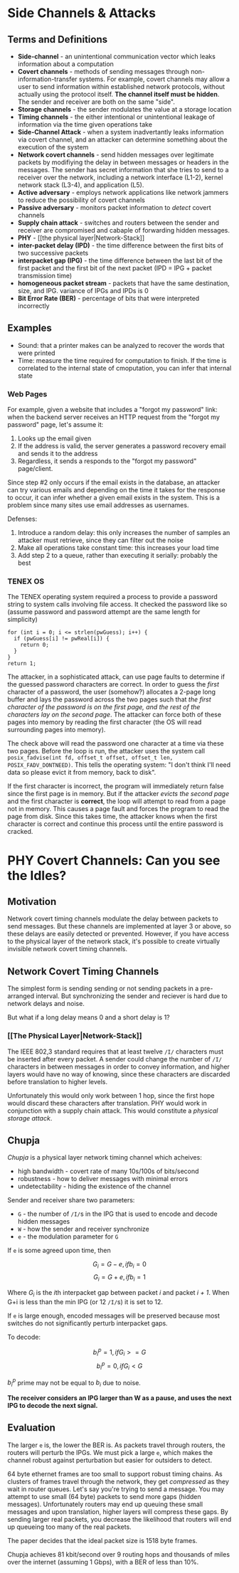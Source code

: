 # Side Channels & Attacks

## Terms and Definitions
* **Side-channel** - an unintentional communication vector which leaks information about a computation
* **Covert channels** - methods of sending messages through non-information-transfer systems. For example, covert channels may allow a user to send information within established network protocols, without actually using the protocol itself. **The channel itself must be hidden**. The sender and receiver are both on the same "side".
* **Storage channels** - the sender modulates the value at a storage location
* **Timing channels** - the either intentional or unintentional leakage of information via the time given operations take
* **Side-Channel Attack** - when a system inadvertantly leaks information via covert channel, and an attacker can determine something about the execution of the system
* **Network covert channels** - send hidden messages over legitimate packets by modifiying the delay in between messages or headers in the messages. The sender has secret information that she tries to send to a receiver over the network, including a network interface (L1-2), kernel network stack (L3-4), and application (L5). 
* **Active adversary** - employs network applications like network jammers to reduce the possibility of covert channels
* **Passive adversary** - monitors packet information to *detect* covert channels
* **Supply chain attack**  - switches and routers between the sender and receiver are compromised and cabaple of forwarding hidden messages.
* **PHY** - [[the physical layer|Network-Stack]]
* **inter-packet delay (IPD)** - the time difference between the first bits of two successive packets
* **interpacket gap (IPG)** - the time difference between the last bit of the first packet and the first bit of the next packet (IPD = IPG + packet transmission time)
* **homogeneous packet stream** - packets that have the same destination, size, and IPG. variance of IPGs and IPDs is 0
* **Bit Error Rate (BER)** - percentage of bits that were interpreted incorrectly

## Examples

* Sound: that a printer makes can be analyzed to recover the words that were printed
* Time: measure the time required for computation to finish. If the time is correlated to the internal state of cmoputation, you can infer that internal state

### Web Pages
For example, given a website that includes a "forgot my password" link: when the backend server receives an HTTP request from the "forgot my password" page, let's assume it:

1. Looks up the email given
1. If the address is valid, the server generates a password recovery email and sends it to the address
1. Regardless, it sends a responds to the "forgot my password" page/client.

Since step #2 only occurs if the email exists in the database, an attacker can try various emails and depending on the time it takes for the response to occur, it can infer whether a given email exists in the system. This is a problem since many sites use email addresses as usernames.

Defenses:
1. Introduce a random delay: this only increases the number of samples an attacker must retrieve, since they can filter out the noise
1. Make all operations take constant time: this increases your load time
1. Add step 2 to a queue, rather than executing it serially: probably the best

### TENEX OS
The TENEX operating system required a process to provide a password string to system calls involving file access. It checked the password like so (assume password and password attempt are the same length for simplicity)

```
for (int i = 0; i <= strlen(pwGuess); i++) {
  if (pwGuess[i] != pwReal[i]) {
    return 0;
  }
}
return 1;
```

The attacker, in a sophisticated attack, can use page faults to determine if the guessed password characters are correct. In order to guess the *first* character of a password, the user (somehow?) allocates a 2-page long buffer and lays the password across the two pages such that *the first character of the password is on the first page, and the rest of the characters lay on the second page*. The attacker can force both of these pages into memory by reading the first character (the OS will read surrounding pages into memory). 

The check above will read the password one character at a time via these two pages. Before the loop is run, the attacker uses the system call `posix_fadvise(int fd, offset_t offset, offset_t len, POSIX_FADV_DONTNEED)`. This tells the operating system: "I don't think I'll need data so please evict it from memory, back to disk". 

If the first character is incorrect, the program will immediately return false since the first page is in memory. But if the attacker *evicts the second page* and the first character is **correct**, the loop will attempt to read from a page not in memory. This causes a page fault and forces the program to read the page from disk. Since this takes time, the attacker knows when the first character is correct and continue this process until the entire password is cracked.

# PHY Covert Channels: Can you see the Idles?

## Motivation
Network covert timing channels modulate the delay between packets to send messages. But these channels are implemented at layer 3 or above, so these delays are easily detected or prevented. However, if you have access to the physical layer of the network stack, it's possible to create virtually invisible network covert timing channels.

## Network Covert Timing Channels
The simplest form is sending sending or not sending packets in a pre-arranged interval. But synchronizing the sender and reciever is hard due to network delays and noise. 

But what if a long delay means 0 and a short delay is 1? 

### [[The Physical Layer|Network-Stack]]
The IEEE 802,3 standard requires that at least twelve `/I/` characters must be inserted after every packet. A sender could change the number of `/I/` characters in between messages in order to convey information, and higher layers would have no way of knowing, since these characters are discarded before translation to higher levels. 

Unfortunately this would only work between 1 hop, since the first hope would discard these characters after translation. PHY would work in conjunction with a supply chain attack. This would constitute a *physical storage attack*.

## Chupja
*Chupja* is a physical layer network timing channel which acheives:

* high bandwidth - covert rate of many 10s/100s of bits/second
* robustness - how to deliver messages with minimal errors
* undetectability - hiding the existence of the channel

Sender and receiver share two parameters:

* `G` - the number of `/I/`s in the IPG that is used to encode and decode hidden messages
* `W` - how the sender and receiver synchronize
* `e` - the modulation parameter for `G`

If `e` is some agreed upon time, then 

$$
G_i = G - e, if b_i = 0
$$
$$
G_i = G + e, if b_i = 1
$$

Where $G_i$ is the *i*th interpacket gap between packet *i* and packet *i + 1*. When G+i is less than the min IPG (or 12 `/I/`s) it is set to 12.

If `e` is large enough, encoded messages will be preserved because most switches do not significantly perturb interpacket gaps.

To decode:

$$
b_i^p = 1, if G_i >= G
$$
$$
b_i^p = 0, if G_i < G
$$

$b_i^p$ prime may not be equal to $b_i$ due to noise.

**The receiver considers an IPG larger than W as a pause, and uses the next IPG to decode the next signal.**

## Evaluation
The larger `e` is, the lower the BER is. As packets travel through routers, the routers will perturb the IPGs. We must pick a large `e`, which makes the channel robust against perturbation but easier for outsiders to detect.

64 byte ethernet frames are too small to support robust timing chains. As clusters of frames travel through the network, they get *compressed* as they wait in router queues. Let's say you're trying to send a message. You may attempt to use small (64 byte) packets to send more gaps (hidden messages). Unfortunately routers may end up queuing these small messages and upon translation, higher layers will compress these gaps. By sending larger real packets, you decrease the likelihood that routers will end up queueing too many of the real packets.

The paper decides that the ideal packet size is 1518 byte frames.

Chupja achieves 81 kbit/second over 9 routing hops and thousands of miles over the internet (assuming 1 Gbps), with a BER of less than 10%.
